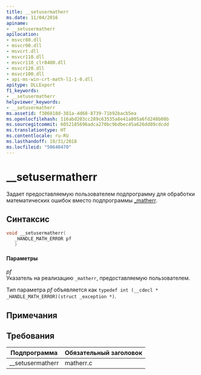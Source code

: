 ```yaml
---
title: __setusermatherr
ms.date: 11/04/2016
apiname:
- __setusermatherr
apilocation:
- msvcr80.dll
- msvcr90.dll
- msvcrt.dll
- msvcr110.dll
- msvcr110_clr0400.dll
- msvcr120.dll
- msvcr100.dll
- api-ms-win-crt-math-l1-1-0.dll
apitype: DLLExport
f1_keywords:
- __setusermatherr
helpviewer_keywords:
- __setusermatherr
ms.assetid: f306818d-381a-4d68-8739-71b92bacb5ea
ms.openlocfilehash: 116abd203cc289c63535a8e41a005a6fd248b08b
ms.sourcegitcommit: 6052185696adca270bc9bdbec45a626dd89cdcdd
ms.translationtype: HT
ms.contentlocale: ru-RU
ms.lasthandoff: 10/31/2018
ms.locfileid: "50640470"
---
```

# <a name="setusermatherr"></a>__setusermatherr

Задает предоставляемую пользователем подпрограмму для обработки математических ошибок вместо подпрограммы [_matherr](../c-runtime-library/reference/matherr.md).

## <a name="syntax"></a>Синтаксис

```cpp
void __setusermatherr(
   _HANDLE_MATH_ERROR pf
   )
```

#### <a name="parameters"></a>Параметры

*pf*<br/>
Указатель на реализацию `_matherr`, предоставляемую пользователем.

Тип параметра *pf* объявляется как `typedef int (__cdecl * _HANDLE_MATH_ERROR)(struct _exception *)`.

## <a name="remarks"></a>Примечания

## <a name="requirements"></a>Требования

|Подпрограмма|Обязательный заголовок|
|-------------|---------------------|
|__setusermatherr|matherr.c|